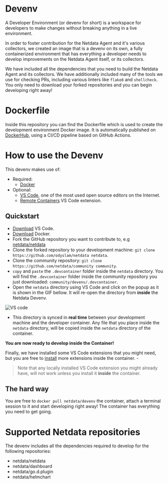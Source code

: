 # Devenv

A Developer Environment (or devenv for short) is a workspace for developers to make changes without breaking anything in a live environment. 

In order to foster contribution for the Netdata Agent and it's various collectors, we created an image that is a devenv on its own, a fully containerized environment that has everything a developer needs to develop improvements on the Netdata Agent itself, or its collectors.

We have included all the dependencies that you need to build the Netdata Agent and its collectors. We have additionally included many of the tools we use for checking PRs, including various linters like `flake8` and `shellcheck`.
You only need to download your forked repositories and you can begin developing right away!

# Dockerfile

Inside this repository you can find the Dockerfile which is used to create the development environment Docker image. It is automatically published on [DockerHub](https://hub.docker.com/r/netdata/devenv), using a CI/CD pipeline based on GitHub Actions. 

# How to use the Devenv 

This devenv makes use of:
- Required:
  - [Docker](https://www.docker.com/)
- Optional:
  - [VS Code](https://code.visualstudio.com/), one of the most used open source editors on the Internet.
  - [Remote Containers](https://marketplace.visualstudio.com/items?itemName=ms-vscode-remote.remote-containers) VS Code extension.

## Quickstart

- [Download](https://code.visualstudio.com/download) VS Code.
- [Download](https://www.docker.com/products/docker-desktop) Docker.
- Fork the GitHub repository you want to contribute to, e.g [netdata/netdata](https://github.com/netdata/netdata)
- Clone the forked repository to your development machine: `git clone https://github.com/odyslam/netdata netdata`.
- Clone the community repository: `git clone https://github.com/netdata/community community`.
- `copy` and `paste` the `.devcontainer` folder inside the `netdata` directory. You will find the `.devcontainer` folder inside the community repository you just downloaded: `community/devenv/.devcontainer`.
- Open the `netdata` directory using VS Code and click on the popup as it is shown in the GIF bellow. It will re-open the directory from **inside** the Netdata Devenv.
  
![VS code](remote-containers-readme.gif)

- This directory is synced in **real time** between your development machine and the developer container. Any file that you place inside the `netdata` directory, will be copied inside the `netdata` directory of the container.
  
**You are now ready to develop inside the Container!**

Finally, we have installed some  VS Code extensions that you might need, but you are free to [install](https://code.visualstudio.com/docs/remote/containers#_managing-extensions) more extensions inside the container. - 

> Note that any locally installed VS Code extension you might already have, will not work unless you install it **inside** the container.

## The hard way

You are free to `docker pull netdata/devenv` the container, attach a terminal session to it and start developing right away! The container has everything you need to get going.

# Supported Netdata repositories

The devenv includes all the dependencies required to develop for the following repositories:
- netdata/netdata 
- netdata/dashboard
- netdata/go.d.plugin
- netdata/helmchart
